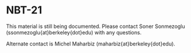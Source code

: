 # NBT-21

This material is still being documented. Please contact Soner Sonmezoglu (ssonmezoglu{at}berkeley{dot}edu) with any questions.

Alternate contact is Michel Maharbiz (maharbiz{at}berkeley{dot}edu).
